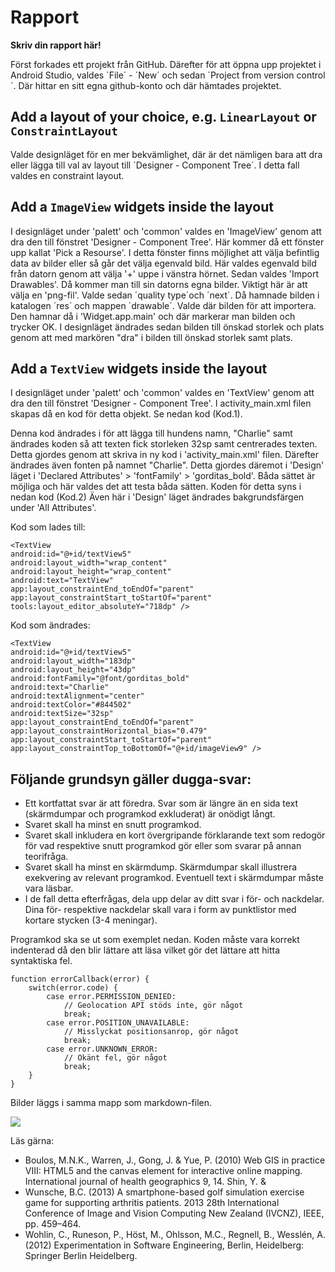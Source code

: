 
# Rapport

**Skriv din rapport här!**

Först forkades ett projekt från GitHub. Därefter för att öppna upp projektet i Android Studio, 
valdes ´File´ - ´New´ och sedan ´Project from version control´. Där hittar en sitt egna github-konto
och där hämtades projektet.

## Add a layout of your choice, e.g. `LinearLayout` or `ConstraintLayout`

Valde designläget för en mer bekvämlighet, där är det nämligen bara att dra eller lägga till val av 
layout till ´Designer - Component Tree´. I detta fall valdes en constraint layout. 

## Add a `ImageView` widgets inside the layout

I designläget under 'palett' och 'common' valdes en 'ImageView' genom att dra den till fönstret 
'Designer - Component Tree'. Här kommer då ett fönster upp kallat 'Pick a Resourse'. I detta fönster
finns möjlighet att välja befintlig data av bilder eller så går det välja egenvald bild. Här valdes 
egenvald bild från datorn genom att välja '+' uppe i vänstra hörnet. Sedan valdes 'Import Drawables'. 
Då kommer man till sin datorns egna bilder. Viktigt här är att välja en 'png-fil'. 
Valde sedan ´quality type´och ´next´. Då hamnade bilden i katalogen ´res´ och mappen ´drawable´. 
Valde där bilden för att importera. Den hamnar då i 'Widget.app.main' och där markerar man bilden 
och trycker OK. I designläget ändrades sedan bilden till önskad storlek och plats genom att med 
markören "dra" i bilden till önskad storlek samt plats.

## Add a `TextView` widgets inside the layout

I designläget under 'palett' och 'common' valdes en 'TextView' genom att dra den till fönstret 
'Designer - Component Tree'. I activity_main.xml filen skapas då en kod för detta objekt. 
Se nedan kod (Kod.1). 

Denna kod ändrades i för att lägga till hundens namn, "Charlie" samt ändrades koden så att 
texten fick storleken 32sp samt centrerades texten. Detta gjordes genom att skriva in ny kod i 
'activity_main.xml' filen. Därefter ändrades även fonten på namnet "Charlie". Detta gjordes däremot 
i 'Design' läget i 'Declared Attributes' > 'fontFamily' > 'gorditas_bold'. Båda sättet är möjliga och här 
valdes det att testa båda sätten. Koden för detta syns i nedan kod (Kod.2) Även här i 'Design' 
läget ändrades bakgrundsfärgen under 'All Attributes'. 

Kod som lades till: 

```
<TextView
android:id="@+id/textView5"
android:layout_width="wrap_content"
android:layout_height="wrap_content"
android:text="TextView"
app:layout_constraintEnd_toEndOf="parent"
app:layout_constraintStart_toStartOf="parent"
tools:layout_editor_absoluteY="718dp" />
```
Kod som ändrades: 

```
<TextView
android:id="@+id/textView5"
android:layout_width="183dp"
android:layout_height="43dp"
android:fontFamily="@font/gorditas_bold"
android:text="Charlie"
android:textAlignment="center"
android:textColor="#844502"
android:textSize="32sp"
app:layout_constraintEnd_toEndOf="parent"
app:layout_constraintHorizontal_bias="0.479"
app:layout_constraintStart_toStartOf="parent"
app:layout_constraintTop_toBottomOf="@+id/imageView9" />
```



## Följande grundsyn gäller dugga-svar:

- Ett kortfattat svar är att föredra. Svar som är längre än en sida text (skärmdumpar och programkod exkluderat) är onödigt långt.
- Svaret skall ha minst en snutt programkod.
- Svaret skall inkludera en kort övergripande förklarande text som redogör för vad respektive snutt programkod gör eller som svarar på annan teorifråga.
- Svaret skall ha minst en skärmdump. Skärmdumpar skall illustrera exekvering av relevant programkod. Eventuell text i skärmdumpar måste vara läsbar.
- I de fall detta efterfrågas, dela upp delar av ditt svar i för- och nackdelar. Dina för- respektive nackdelar skall vara i form av punktlistor med kortare stycken (3-4 meningar).

Programkod ska se ut som exemplet nedan. Koden måste vara korrekt indenterad då den blir lättare att läsa vilket gör det lättare att hitta syntaktiska fel.

```
function errorCallback(error) {
    switch(error.code) {
        case error.PERMISSION_DENIED:
            // Geolocation API stöds inte, gör något
            break;
        case error.POSITION_UNAVAILABLE:
            // Misslyckat positionsanrop, gör något
            break;
        case error.UNKNOWN_ERROR:
            // Okänt fel, gör något
            break;
    }
}
```

Bilder läggs i samma mapp som markdown-filen.

![](android.png)

Läs gärna:

- Boulos, M.N.K., Warren, J., Gong, J. & Yue, P. (2010) Web GIS in practice VIII: HTML5 and the canvas element for interactive online mapping. International journal of health geographics 9, 14. Shin, Y. &
- Wunsche, B.C. (2013) A smartphone-based golf simulation exercise game for supporting arthritis patients. 2013 28th International Conference of Image and Vision Computing New Zealand (IVCNZ), IEEE, pp. 459–464.
- Wohlin, C., Runeson, P., Höst, M., Ohlsson, M.C., Regnell, B., Wesslén, A. (2012) Experimentation in Software Engineering, Berlin, Heidelberg: Springer Berlin Heidelberg.
